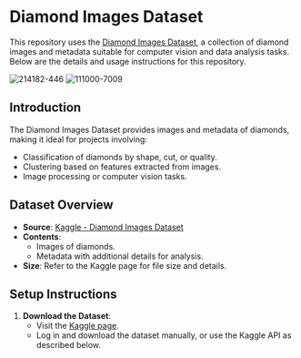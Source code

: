 # Diamond Images Dataset

This repository uses the [Diamond Images Dataset](https://www.kaggle.com/datasets/aayushpurswani/diamond-images-dataset), a collection of diamond images and metadata suitable for computer vision and data analysis tasks. Below are the details and usage instructions for this repository.

![214182-446](https://github.com/user-attachments/assets/84e63053-c414-4abd-9d60-f50c2471cb49) ![111000-7009](https://github.com/user-attachments/assets/55e4ea38-3a58-4d5e-af15-eba867de2607)


## Introduction

The Diamond Images Dataset provides images and metadata of diamonds, making it ideal for projects involving:

- Classification of diamonds by shape, cut, or quality.
- Clustering based on features extracted from images.
- Image processing or computer vision tasks.

## Dataset Overview

- **Source**: [Kaggle - Diamond Images Dataset](https://www.kaggle.com/datasets/aayushpurswani/diamond-images-dataset)
- **Contents**:
  - Images of diamonds.
  - Metadata with additional details for analysis.
- **Size**: Refer to the Kaggle page for file size and details.

## Setup Instructions

1. **Download the Dataset**:
   - Visit the [Kaggle page](https://www.kaggle.com/datasets/aayushpurswani/diamond-images-dataset).
   - Log in and download the dataset manually, or use the Kaggle API as described below.
